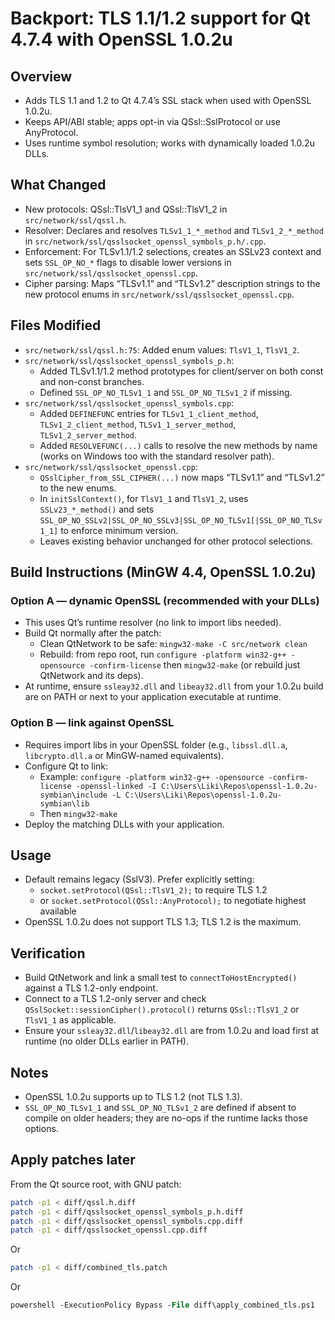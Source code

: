 # Backport: TLS 1.1/1.2 support for Qt 4.7.4 with OpenSSL 1.0.2u

## Overview

- Adds TLS 1.1 and 1.2 to Qt 4.7.4’s SSL stack when used with OpenSSL 1.0.2u.
- Keeps API/ABI stable; apps opt-in via QSsl::SslProtocol or use AnyProtocol.
- Uses runtime symbol resolution; works with dynamically loaded 1.0.2u DLLs.

## What Changed

- New protocols: QSsl::TlsV1_1 and QSsl::TlsV1_2 in `src/network/ssl/qssl.h`.
- Resolver: Declares and resolves `TLSv1_1_*_method` and `TLSv1_2_*_method` in
  `src/network/ssl/qsslsocket_openssl_symbols_p.h/.cpp`.
- Enforcement: For TLSv1.1/1.2 selections, creates an SSLv23 context and sets
  `SSL_OP_NO_*` flags to disable lower versions in
  `src/network/ssl/qsslsocket_openssl.cpp`.
- Cipher parsing: Maps “TLSv1.1” and “TLSv1.2” description strings to the new
  protocol enums in `src/network/ssl/qsslsocket_openssl.cpp`.

## Files Modified

- `src/network/ssl/qssl.h:75`: Added enum values: `TlsV1_1`, `TlsV1_2`.
- `src/network/ssl/qsslsocket_openssl_symbols_p.h`:
  - Added TLSv1.1/1.2 method prototypes for client/server on both const and non-const branches.
  - Defined `SSL_OP_NO_TLSv1_1` and `SSL_OP_NO_TLSv1_2` if missing.
- `src/network/ssl/qsslsocket_openssl_symbols.cpp`:
  - Added `DEFINEFUNC` entries for `TLSv1_1_client_method`, `TLSv1_2_client_method`, `TLSv1_1_server_method`, `TLSv1_2_server_method`.
  - Added `RESOLVEFUNC(...)` calls to resolve the new methods by name (works on Windows too with the standard resolver path).
- `src/network/ssl/qsslsocket_openssl.cpp`:
  - `QSslCipher_from_SSL_CIPHER(...)` now maps “TLSv1.1” and “TLSv1.2” to the new enums.
  - In `initSslContext()`, for `TlsV1_1` and `TlsV1_2`, uses `SSLv23_*_method()` and sets `SSL_OP_NO_SSLv2|SSL_OP_NO_SSLv3|SSL_OP_NO_TLSv1[|SSL_OP_NO_TLSv1_1]` to enforce minimum version.
  - Leaves existing behavior unchanged for other protocol selections.

## Build Instructions (MinGW 4.4, OpenSSL 1.0.2u)

### Option A — dynamic OpenSSL (recommended with your DLLs)

- This uses Qt’s runtime resolver (no link to import libs needed).
- Build Qt normally after the patch:
  - Clean QtNetwork to be safe: `mingw32-make -C src/network clean`
  - Rebuild: from repo root, run `configure -platform win32-g++ -opensource -confirm-license` then `mingw32-make` (or rebuild just QtNetwork and its deps).
- At runtime, ensure `ssleay32.dll` and `libeay32.dll` from your 1.0.2u build are on PATH or next to your application executable at runtime.

### Option B — link against OpenSSL

- Requires import libs in your OpenSSL folder (e.g., `libssl.dll.a`, `libcrypto.dll.a` or MinGW-named equivalents).
- Configure Qt to link:
  - Example: `configure -platform win32-g++ -opensource -confirm-license -openssl-linked -I C:\Users\Liki\Repos\openssl-1.0.2u-symbian\include -L C:\Users\Liki\Repos\openssl-1.0.2u-symbian\lib`
  - Then `mingw32-make`
- Deploy the matching DLLs with your application.

## Usage

- Default remains legacy (SslV3). Prefer explicitly setting:
  - `socket.setProtocol(QSsl::TlsV1_2);` to require TLS 1.2
  - or `socket.setProtocol(QSsl::AnyProtocol);` to negotiate highest available
- OpenSSL 1.0.2u does not support TLS 1.3; TLS 1.2 is the maximum.

## Verification

- Build QtNetwork and link a small test to `connectToHostEncrypted()` against a TLS 1.2-only endpoint.
- Connect to a TLS 1.2-only server and check
  `QSslSocket::sessionCipher().protocol()` returns `QSsl::TlsV1_2` or `TlsV1_1` as applicable.
- Ensure your `ssleay32.dll`/`libeay32.dll` are from 1.0.2u and load first at runtime (no older DLLs earlier in PATH).

## Notes

- OpenSSL 1.0.2u supports up to TLS 1.2 (not TLS 1.3).
- `SSL_OP_NO_TLSv1_1` and `SSL_OP_NO_TLSv1_2` are defined if absent to compile
  on older headers; they are no-ops if the runtime lacks those options.

## Apply patches later

From the Qt source root, with GNU patch:

```bash
patch -p1 < diff/qssl.h.diff
patch -p1 < diff/qsslsocket_openssl_symbols_p.h.diff
patch -p1 < diff/qsslsocket_openssl_symbols.cpp.diff
patch -p1 < diff/qsslsocket_openssl.cpp.diff
```

Or

```bash
patch -p1 < diff/combined_tls.patch
```

Or

```ps
powershell -ExecutionPolicy Bypass -File diff\apply_combined_tls.ps1
```
